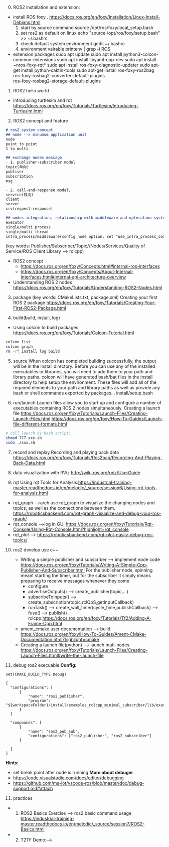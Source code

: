 0. ROS2 installation and extension:
- install ROS foxy .
https://docs.ros.org/en/foxy/Installation/Linux-Install-Debians.html
  1. start by source command
    source /opt/ros/foxy/local_setup.bash
  2. set ros2 as default on linux
    echo "source /opt/ros/foxy/setup.bash" >> ~/.bashrc
  3. check default system environment
    gedit ~/.bashrc
  4. environment vairable
    printenv | grep -i ROS
- extension packages
    sudo apt update
    sudo apt install python3-colcon-common-extensions
    sudo apt install libyaml-cpp-dev 
    sudo apt install ~nros-foxy-rqt*
    sudo apt install ros-foxy-diagnostic-updater
    sudo apt-get install python-caktin-tools
    sudo apt-get install ros-foxy-ros2bag \
                        ros-foxy-rosbag2-converter-default-plugins \
                        ros-foxy-rosbag2-storage-default-plugins

1. ROS2 hello world
- Introducing turtlesim and rqt
https://docs.ros.org/en/foxy/Tutorials/Turtlesim/Introducing-Turtlesim.html

2. ROS2 concept and feature
```md
# ros2 system concept
## node --> minumum application unit
node
point to point
1 to multi

## exchange nodes message
- 1. publisher-subscriber model
topic(单向)
publiser
subscribtion
msg

- 2. call-and-response model,
service(双向)
client
server
srv(request-response)

## nodes integration, relationship with middleware and opteration system
executor
single/multi process
single/multi thread
intra_process/middleware(config node option, set "use_intra_process_comms")
```
(key words: Publisher/Subscriber/Topic//Nodes/Services/Quality of Service/ROS Client Library --> rclcpp)
- ROS2 concept
  - https://docs.ros.org/en/foxy/Concepts.html#internal-ros-interfaces
  - https://docs.ros.org/en/foxy/Concepts/About-Internal-Interfaces.html#internal-api-architecture-overview
- Understanding ROS 2 nodes
https://docs.ros.org/en/foxy/Tutorials/Understanding-ROS2-Nodes.html

3. package
(key words: CMakeLists.txt, package.xml)
Creating your first ROS 2 package
https://docs.ros.org/en/foxy/Tutorials/Creating-Your-First-ROS2-Package.html

4. build(build, install, log)
- Using colcon to build packages
https://docs.ros.org/en/foxy/Tutorials/Colcon-Tutorial.html

```bash
colcon list
colcon graph
rm -rf install log build
```

5. source
When colcon has completed building successfully, the output will be in the install directory. Before you can use any of the installed executables or libraries, you will need to add them to your path and library paths. colcon will have generated bash/bat files in the install directory to help setup the environment. These files will add all of the required elements to your path and library paths as well as provide any bash or shell commands exported by packages.
. install/setup.bash

6. run/launch
Launch files allow you to start up and configure a number of executables containing ROS 2 nodes simultaneously.
Creating a launch file
https://docs.ros.org/en/foxy/Tutorials/Launch-Files/Creating-Launch-Files.html
https://docs.ros.org/en/foxy/How-To-Guides/Launch-file-different-formats.html
```bash
# call launch by bash script:
chmod 777 xxx.sh
sudo ./xxx.sh
```

7. record and replay
Recording and playing back data
https://docs.ros.org/en/foxy/Tutorials/Ros2bag/Recording-And-Playing-Back-Data.html

8. data visualization with RViz
   http://wiki.ros.org/rviz/UserGuide
   
9. rqt
Using rqt Tools for Analysis:https://industrial-training-master.readthedocs.io/en/melodic/_source/session6/Using-rqt-tools-for-analysis.html
- rqt_graph -->arch
  use rqt_graph to visualize the changing nodes and topics, as well as the connections between them.
  https://roboticsbackend.com/rqt-graph-visualize-and-debug-your-ros-graph/
- rqt_console -->log in GUI
  https://docs.ros.org/en/foxy/Tutorials/Rqt-Console/Using-Rqt-Console.html?highlight=rqt_console
- rqt_plot -->
  https://roboticsbackend.com/rqt-plot-easily-debug-ros-topics/

10. ros2 develop use c++
    - Writing a simple publisher and subscriber --> implement node code
    https://docs.ros.org/en/foxy/Tutorials/Writing-A-Simple-Cpp-Publisher-And-Subscriber.html
    For the publisher node, spinning meant starting the timer, but for the subscriber it simply means preparing to receive messages whenever they come
      - configure
      - advertiseOutputs() --> create_publisher<messages>(topic,...)
      - subscribeToInputs() --> create_subscription<messages>(topic,rclQoS,getInputCallback)
      - runTask() --> create_wall_timer(cycle_time,publishCallback)
        --> fuse()
        --> publish()
    rclcpp:https://docs.ros.org/en/foxy/Tutorials/Tf2/Adding-A-Frame-Cpp.html
    - ament_cmake user documentation --> build
    https://docs.ros.org/en/foxy/How-To-Guides/Ament-CMake-Documentation.html?highlight=cmake
    - Creating a launch file(python) --> launch muti-nodes
    https://docs.ros.org/en/foxy/Tutorials/Launch-Files/Creating-Launch-Files.html#write-the-launch-file

11. debug ros2 execuable
**Config:**
```// CMakeLists.txt
set(CMAKE_BUILD_TYPE Debug)
```

```// launch.json
{
  "configurations": [
      {
          "name": "ros2_publisher",
          "program": "${workspaceFolder}/install/examples_rclcpp_minimal_subscriber/lib/examples_rclcpp_minimal_subscriber/"
      }
  ]

  "compounds": [
      {
          "name": "ros2_pub_sub",
          "configurations": ["ros2_publisher", "ros2_subscriber"]
      }

  ]
}
```
**Hints:**
- set break point after node is running
**More about debuger**
- https://code.visualstudio.com/docs/editor/debugging
- https://github.com/ms-iot/vscode-ros/blob/master/doc/debug-support.md#attach


11. practices  
- 1. ROS2 Basics Exercise --> ros2 basic command usage
  https://industrial-training-master.readthedocs.io/en/melodic/_source/session7/ROS2-Basics.html
- 2. T2TF Demo:--> 